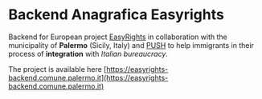 # Backend Anagrafica Easyrights 

Backend for European project [EasyRights](https://www.easyrights.eu/) in collaboration with the municipality of **Palermo** (Sicily, Italy) and [PUSH](https://www.wepush.org/en/) to help immigrants in their process of **integration** with *Italian bureaucracy*. 

The project is available here  [https://easyrights-backend.comune.palermo.it](https://easyrights-backend.comune.palermo.it)




